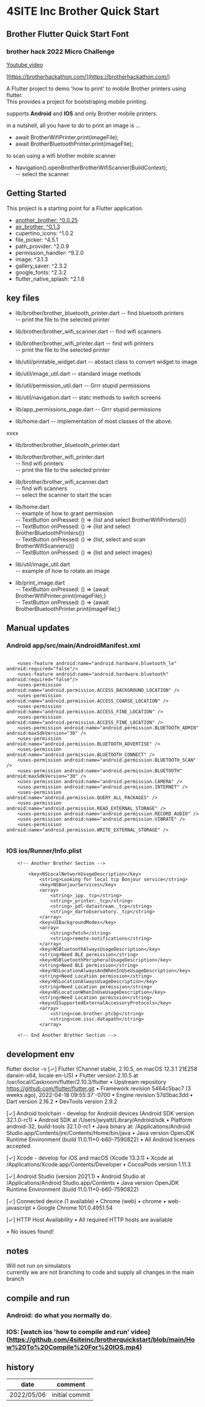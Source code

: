 # 4SITE Inc Brother Quick Start
## Brother Flutter Quick Start Font
### brother hack 2022 Micro Challenge 

[Youtube video](https://www.youtube.com/watch?v=BBqnyi5t_bc)

[https://brotherhackathon.com/](https://brotherhackathon.com/)

A Flutter project to demo 'how to print' to mobile Brother printers using flutter.  
This provides a project for bootstraping mobile printing.

supports **Android** and **IOS** and only Brother mobile printers.

in a nutshell, all you have to do to print an image is ...

- await BrotherWifiPrinter.print(imageFile);
- await BrotherBluetoothPrinter.print(imageFile);

to scan using a wifi brother mobile scanner
- Navigation().openBrotherBrotherWifiScanner(BuildContext);  
  -- select the scanner

## Getting Started
This project is a starting point for a Flutter application.
- [another_brother: ^0.0.25](https://pub.dev/packages/another_brother)
- [air_brother: ^0.1.3](https://pub.dev/packages/air_brother)
- cupertino_icons: ^1.0.2
- file_picker: ^4.5.1
- path_provider: ^2.0.9
- permission_handler: ^9.2.0
- image: ^3.1.3
- gallery_saver: ^2.3.2
- google_fonts: ^2.3.2
- flutter_native_splash: ^2.1.6



## key files

- lib/brother/brother_bluetooth_printer.dart
  -- find bluetooth printers  
  -- print the file to the selected printer
- lib/brother/brother_wifi_scanner.dart
  -- find wifi scanners

- lib/brother/brother_wifi_printer.dart
  -- find wifi printers  
  -- print the file to the selected printer

- lib/util/printable_widget.dart
  -- abstact class to convert widget to image

- lib/util/image_util.dart
  -- standard image methods

- lib/util/permission_util.dart
  -- Grrr stupid permissions

- lib/util/navigation.dart
  -- statc methods to switch screens

- lib/app_permissions_page.dart
  -- Grrr stupid permissions

- lib/home.dart
  -- implementation of most classes of the above.

xxxx
- lib/brother/brother_bluetooth_printer.dart  
- lib/brother/brother_wifi_printer.dart  
  -- find wifi printers  
  -- print the file to the selected printer
- lib/brother/brother_wifi_scanner.dart  
  -- find wifi scanners  
  -- select the scanner to start the scan

- lib/home.dart  
  -- example of how to grant permission  
  -- TextButton onPressed: () => {list and select BrotherWifiPrinters()}  
  -- TextButton onPressed: () => {list and select BrotherBluetoothPrinters()}  
  -- TextButton onPressed: () => {list, select and scan BrotherWifiScanners()}  
  -- TextButton onPressed: () => {list and select images}

- lib/util/image_util.dart  
  -- example of how to rotate an image
- lib/print_image.dart  
  -- TextButton onPressed: () => {await BrotherWifiPrinter.print(imageFile);}  
  -- TextButton onPressed: () => {await BrotherBluetoothPrinter.print(imageFile);}



## Manual updates
### Android app/src/main/AndroidManifest.xml

```  

	<uses-feature android:name="android.hardware.bluetooth_le" android:required="false"/>
	<uses-feature android:name="android.hardware.bluetooth" android:required="false"/>
	<uses-permission android:name="android.permission.ACCESS_BACKGROUND_LOCATION" />
	<uses-permission android:name="android.permission.ACCESS_COARSE_LOCATION" />	
	<uses-permission android:name="android.permission.ACCESS_FINE_LOCATION" />
	<uses-permission android:name="android.permission.ACCESS_FINE_LOCATION" />
	<uses-permission android:name="android.permission.BLUETOOTH_ADMIN"  android:maxSdkVersion="30" />
	<uses-permission android:name="android.permission.BLUETOOTH_ADVERTISE" />
	<uses-permission android:name="android.permission.BLUETOOTH_CONNECT" />
	<uses-permission android:name="android.permission.BLUETOOTH_SCAN" />
	<uses-permission android:name="android.permission.BLUETOOTH"  android:maxSdkVersion="30" />
	<uses-permission android:name="android.permission.CAMERA" />
	<uses-permission android:name="android.permission.INTERNET" />
	<uses-permission android:name="android.permission.QUERY_ALL_PACKAGES" />
	<uses-permission android:name="android.permission.READ_EXTERNAL_STORAGE" />
	<uses-permission android:name="android.permission.RECORD_AUDIO" />
	<uses-permission android:name="android.permission.VIBRATE" />
	<uses-permission android:name="android.permission.WRITE_EXTERNAL_STORAGE" />


 ```  

### IOS ios/Runner/Info.plist

```  
    <!-- Another Brother Section -->

        <key>NSLocalNetworkUsageDescription</key>
            <string>Looking for local tcp Bonjour service</string>
            <key>NSBonjourServices</key>
            <array>
                <string>_ipp._tcp</string>
                <string>_printer._tcp</string>
                <string>_pdl-datastream._tcp</string>
                <string>_dartobservatory._tcp</string>
            </array>
            <key>UIBackgroundModes</key>
            <array>
                <string>fetch</string>
                <string>remote-notifications</string>
            </array>
            <key>NSBluetoothAlwaysUsageDescription</key>
            <string>Need BLE permission</string>
            <key>NSBluetoothPeripheralUsageDescription</key>
            <string>Need BLE permission</string>
            <key>NSLocationAlwaysAndWhenInUseUsageDescription</key>
            <string>Need Location permission</string>
            <key>NSLocationAlwaysUsageDescription</key>
            <string>Need Location permission</string>
            <key>NSLocationWhenInUseUsageDescription</key>
            <string>Need Location permission</string>
            <key>UISupportedExternalAccessoryProtocols</key>
            <array>
                <string>com.brother.ptcbp</string>
                <string>com.issc.datapath</string>
            </array>

    <!-- End Another Brother Section --> 

```


## development env

flutter doctor -v
[✓] Flutter (Channel stable, 2.10.5, on macOS 12.3.1 21E258 darwin-x64, locale en-US)
    • Flutter version 2.10.5 at /usr/local/Caskroom/flutter/2.10.3/flutter
    • Upstream repository https://github.com/flutter/flutter.git
    • Framework revision 5464c5bac7 (3 weeks ago), 2022-04-18 09:55:37 -0700
    • Engine revision 57d3bac3dd
    • Dart version 2.16.2
    • DevTools version 2.9.2

[✓] Android toolchain - develop for Android devices (Android SDK version 32.1.0-rc1)
    • Android SDK at /Users/jwyatt/Library/Android/sdk
    • Platform android-32, build-tools 32.1.0-rc1
    • Java binary at: /Applications/Android Studio.app/Contents/jre/Contents/Home/bin/java
    • Java version OpenJDK Runtime Environment (build 11.0.11+0-b60-7590822)
    • All Android licenses accepted.

[✓] Xcode - develop for iOS and macOS (Xcode 13.3.1)
    • Xcode at /Applications/Xcode.app/Contents/Developer
    • CocoaPods version 1.11.3

[✓] Android Studio (version 2021.1)
    • Android Studio at /Applications/Android Studio.app/Contents
    • Java version OpenJDK Runtime Environment (build 11.0.11+0-b60-7590822)

[✓] Connected device (1 available)
    • Chrome (web) • chrome • web-javascript • Google Chrome 101.0.4951.54

[✓] HTTP Host Availability
    • All required HTTP hosts are available

• No issues found!



## notes
Will not run on simulators  
currently we are not branching to code and supply all changes in the main branch

## compile and run
### Android: do what you normally do.
### IOS: [watch ios 'how to compile and run' video] (https://github.com/4siteinc/brotherquickstart/blob/main/How%20To%20Compile%20For%20IOS.mp4)


## history
| date | comment |
|--|--|
| 2022/05/06 | initial commit |
